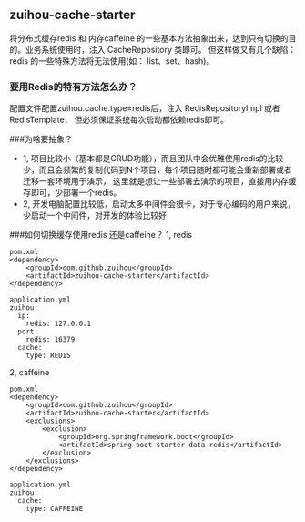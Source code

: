 ## zuihou-cache-starter

将分布式缓存redis 和 内存caffeine 的一些基本方法抽象出来，达到只有切换的目的。业务系统使用时，注入 CacheRepository 类即可。
但这样做又有几个缺陷： redis 的一些特殊方法将无法使用(如： list、set、hash)。

### 要用Redis的特有方法怎么办？
配置文件配置zuihou.cache.type=redis后，注入 RedisRepositoryImpl 或者 RedisTemplate， 但必须保证系统每次启动都依赖redis即可。


###为啥要抽象？
- 1, 项目比较小（基本都是CRUD功能），而且团队中会优雅使用redis的比较少，而且会频繁的复制代码到N个项目，每个项目随时都可能会重新部署或者迁移一套环境用于演示，
这里就是想让一些部署去演示的项目，直接用内存缓存即可，少部署一个redis。
- 2, 开发电脑配置比较低，启动太多中间件会很卡，对于专心编码的用户来说，少启动一个中间件，对开发的体验比较好




###如何切换缓存使用redis 还是caffeine？
1, redis
```
pom.xml
<dependency>
    <groupId>com.github.zuihou</groupId>
    <artifactId>zuihou-cache-starter</artifactId>
</dependency>

application.yml
zuihou:
  ip:
    redis: 127.0.0.1
  port:
    redis: 16379
  cache:
    type: REDIS
```
2, caffeine
```
pom.xml
<dependency>
    <groupId>com.github.zuihou</groupId>
    <artifactId>zuihou-cache-starter</artifactId>
    <exclusions>
        <exclusion>
            <groupId>org.springframework.boot</groupId>
            <artifactId>spring-boot-starter-data-redis</artifactId>
        </exclusion>
    </exclusions>
</dependency>

application.yml
zuihou:
  cache:
    type: CAFFEINE
```
